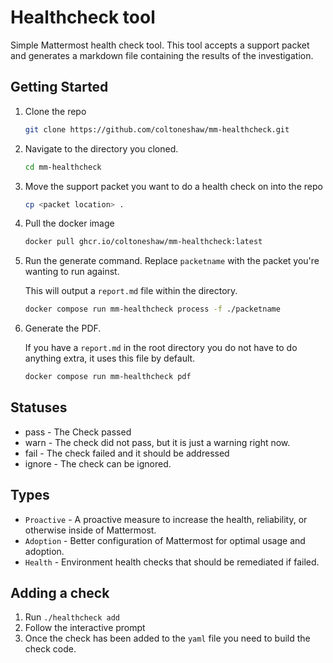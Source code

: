 # Healthcheck tool

Simple Mattermost health check tool. This tool accepts a support packet and generates a markdown file containing the results of the investigation.

## Getting Started

1. Clone the repo

    ```bash
    git clone https://github.com/coltoneshaw/mm-healthcheck.git
    ```

2. Navigate to the directory you cloned.

    ```bash
    cd mm-healthcheck
    ```

3. Move the support packet you want to do a health check on into the repo

    ```bash
    cp <packet location> .
    ```

4. Pull the docker image

    ```bash
    docker pull ghcr.io/coltoneshaw/mm-healthcheck:latest
    ```

5. Run the generate command. Replace `packetname` with the packet you're wanting to run against.

    This will output a `report.md` file within the directory.

    ```bash
    docker compose run mm-healthcheck process -f ./packetname
    ```

6. Generate the PDF.

    If you have a `report.md` in the root directory you do not have to do anything extra, it uses this file by default. 

    ```bash
    docker compose run mm-healthcheck pdf
    ```

## Statuses

- pass - The Check passed
- warn - The check did not pass, but it is just a warning right now.
- fail - The check failed and it should be addressed
- ignore - The check can be ignored.

## Types

- `Proactive` - A proactive measure to increase the health, reliability, or otherwise inside of Mattermost.
- `Adoption` - Better configuration of Mattermost for optimal usage and adoption.
- `Health` - Environment health checks that should be remediated if failed.



## Adding a check

1. Run `./healthcheck add`
2. Follow the interactive prompt
3. Once the check has been added to the `yaml` file you need to build the check code.

